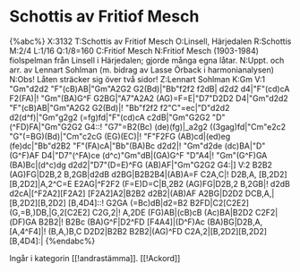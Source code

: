 # Schottis av Fritiof Mesch

{%abc%}
X:3132
T:Schottis av Fritiof Mesch
O:Linsell, Härjedalen
R:Schottis
M:2/4
L:1/16
Q:1/8=160
C:Fritiof Mesch
N:Fritiof Mesch (1903-1984) fiolspelman från Linsell i Härjedalen; gjorde många egna låtar.
N:Uppt. och arr. av Lennart Sohlman (m. bidrag av Lasse Örback i harmonianalysen)
N:Obs! Låten sträcker sig över två sidor! 
Z:Lennart Sohlman
K:Gm
V:1
"Gm"d2d2 "F"(cB)AB|"Gm"A2G2 G2(Bd)|"Bb"f2f2 f2dB| d2d2 d4|"F"(cd)cA F2(FA)|!
"Gm"(BA)G^F G2BG|"A7"A2A2 (AG)=F=E|"D7"D2D2 D4|"Gm"d2d2 "F"(cB)AB|"Gm"A2G2 G2(Bd)|!
"Bb"f2f2 f2"C"=ec|"D"d2d2 d2(d^f)|"Gm"g2g2 (=fg)fd|"F"(cd)cA c2dB|"Gm"G2G2 "D"(^FD)FA|"Gm"G2G2 G4::!
"G7"=B2(Bc) (de)(fg)|_a2g2 ((3gag)fd|"Cm"e2c2 "G"(=BG)(Bd)|"Cm"c2cG (EG)(EC)|!
"F"F2FG (AB)cd|(ed)eg (fe)dc|"Bb"d2B2 "F"(FA)cA|"Bb"(BA)Bc d2d2|!
"Gm"d2de (dc)BA|"D"(G^F)AF D4|"D7"(^FA)ce (d^c)"Gm"dB|(GA)G^F "D"A4|!
"Gm"(G^F)GA (BA)Bc|(d^c)dg  d2d2|"D7"(D=E)^FG (AB)AF|"Gm"G2G2 G4:|]
V:2
B2B2 (AG)FG|D2B,2 B,2GB|d2dB d2BG|B2B2B4|(AB)A=F C2A,C|!
D2B,A, [B,2D2][B,2D2]|A,2^C=E E2AG|^F2F2 (F=E)D=C|B,2B2 (AG)FG|D2B,2 B,2GB|!
d2dB d2cA|[^F2A2][F2A2] [F2A2]A2|B2B2 d2B2|(AB)AF A2BG|D2D2 DCB,A,|[B,2D2][B,2D2] [B,4D4]::!
G2GA (=Bc)dB|d2=B2 B2FD|C2[C2E2] (G,=B,)DB,|G,2[C2E2] C2G,2|!
A,2DE (FG)AB|(cB)cB (Ac)BA|B2D2 C2F2|(DF)GA B2B2|!
B2Bc (BA)G^F|D2^FD [F4A4]|(D^F)Ac (BA)BG|D2B,A, [A,4^F4]|!
(B,A,)B,C D2D2|B2B2 B2B2|(AG)^FD C2A,2|[B,2D2][B,2D2] [B,4D4]:|
{%endabc%}

Ingår i kategorin [[!andrastämma]].
[[!Ackord]]

